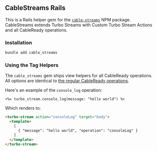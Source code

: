 ## CableStreams Rails

This is a Rails helper gem for the [`cable-streams`](https://github.com/marcoroth/cable-streams) NPM package. CableStreams extends Turbo Streams with Custom Turbo Stream Actions and all CableReady operations.

### Installation

```bash
bundle add cable_streams
```

### Using the Tag Helpers

The `cable_streams` gem ships view helpers for all CableReady operations. All options are identical to [the regular CableReady operations](https://cableready.stimulusreflex.com/v/v5/reference/operations).

Here's an example of the `console_log` operation:

```html+erb
<%= turbo_stream.console_log(message: "hello world") %>
```

Which renders to:
```html
<turbo-stream action="consoleLog" target="body">
  <template>
    [
      { "message": "hello world", "operation": "consoleLog" }
    ]
  </template>
</turbo-stream>
```
